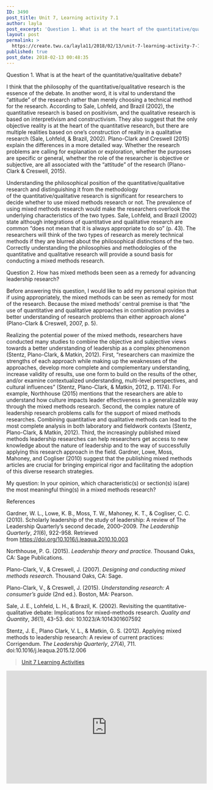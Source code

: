 ```yaml
---
ID: 3490
post_title: Unit 7, Learning activity 7.1
author: layla
post_excerpt: 'Question 1. What is at the heart of the quantitative/qualitative debate? I think that the philosophy of the quantitative/qualitative research is the essence of the debate. In another word, it is vital to understand the &ldquo;attitude&rdquo; of the research rather than merely choosing a technical method for the research. According to Sale, Lohfeld, and Brazil &hellip; <p><a href="https://create.twu.ca/layla11/2018/02/13/unit-7-learning-activity-7-1/">Continue reading<span> "Unit 7, Learning activity 7.1"</span></a></p>'
layout: post
permalink: >
  https://create.twu.ca/layla11/2018/02/13/unit-7-learning-activity-7-1/
published: true
post_date: 2018-02-13 00:48:35
---
```

Question 1. What is at the heart of the quantitative/qualitative debate?

I think that the philosophy of the quantitative/qualitative research is the essence of the debate. In another word, it is vital to understand the &#8220;attitude&#8221; of the research rather than merely choosing a technical method for the research. According to Sale, Lohfeld, and Brazil (2002), the quantitative research is based on positivism, and the qualitative research is based on interpretivism and constructivism. They also suggest that the only objective reality is at the heart of the quantitative research, but there are multiple realities based on one’s construction of reality in a qualitative research (Sale, Lohfeld, &amp; Brazil, 2002). Plano-Clark and Creswell (2015) explain the differences in a more detailed way. Whether the research problems are calling for explanation or exploration, whether the purposes are specific or general, whether the role of the researcher is objective or subjective, are all associated with the &#8220;attitude&#8221; of the research (Plano-Clark &amp; Creswell, 2015).

Understanding the philosophical position of the quantitative/qualitative research and distinguishing it from the methodology of the quantitative/qualitative research is significant for researchers to decide whether to use mixed methods research or not. The prevalence of using mixed methods research would make the researchers overlook the underlying characteristics of the two types. Sale, Lohfeld, and Brazil (2002) state although integrations of quantitative and qualitative research are common &#8220;does not mean that it is always appropriate to do so&#8221; (p. 43). The researchers will think of the two types of research as merely technical methods if they are blurred about the philosophical distinctions of the two. Correctly understanding the philosophies and methodologies of the quantitative and qualitative research will provide a sound basis for conducting a mixed methods research.

Question 2. How has mixed methods been seen as a remedy for advancing leadership research?

Before answering this question, I would like to add my personal opinion that if using appropriately, the mixed methods can be seen as remedy for most of the research. Because the mixed methods&#8217; central premise is that &#8220;the use of quantitative and qualitative approaches in combination provides a better understanding of research problems than either approach alone&#8221; (Plano-Clark &amp; Creswell, 2007, p. 5).

Realizing the potential power of the mixed methods, researchers have conducted many studies to combine the objective and subjective views towards a better understanding of leadership as a complex phenomenon (Stentz, Plano-Clark, &amp; Matkin, 2012). First, &#8220;researchers can maximize the strengths of each approach while making up the weaknesses of the approaches, develop more complete and complementary understanding, increase validity of results, use one form to build on the results of the other, and/or examine contextualized understanding, multi-level perspectives, and cultural influences&#8221; (Stentz, Plano-Clark, &amp; Matkin, 2012, p. 1174). For example, Northhouse (2015) mentions that the researchers are able to understand how culture impacts leader effectiveness in a generalizable way through the mixed methods research. Second, the complex nature of leadership research problems calls for the support of mixed methods researches. Combining quantitative and qualitative methods can lead to the most complete analysis in both laboratory and fieldwork contexts (Stentz, Plano-Clark, &amp; Matkin, 2012). Third, the increasingly published mixed methods leadership researches can help researchers get access to new knowledge about the nature of leadership and to the way of successfully applying this research approach in the field. Gardner, Lowe, Moss, Mahoney, and Cogliser (2010) suggest that the publishing mixed methods articles are crucial for bringing empirical rigor and facilitating the adoption of this diverse research strategies.

My question: In your opinion, which characteristic(s) or section(s) is(are) the most meaningful thing(s) in a mixed methods research?

References

Gardner, W. L., Lowe, K. B., Moss, T. W., Mahoney, K. T., &amp; Cogliser, C. C. (2010). Scholarly leadership of the study of leadership: A review of The Leadership Quarterly&#8217;s second decade, 2000–2009. <i>The Leadership Quarterly</i>, <i>21</i>(6), 922-958. Retrieved from https://doi.org/10.1016/j.leaqua.2010.10.003

Northhouse, P. G. (2015). <em>Leadership theory and practice. </em>Thousand Oaks, CA: Sage Publications.

Plano-Clark, V., &amp; Creswell, J. (2007). <em>Designing and conducting mixed methods research</em>. Thousand Oaks, CA: Sage.

Plano-Clark, V., &amp; Creswell, J. (2015). <em>Understanding research: A consumer’s guide</em> (2nd ed.). Boston, MA: Pearson.

<p class="p1">Sale, J. E., Lohfeld, L. H., &amp; Brazil, K. (2002). Revisiting the quantitative-qualitative debate: Implications for mixed-methods research. <i>Quality and Quantity</i>, <i>36</i>(1), 43-53. doi: 10.1023/A:1014301607592</p>

Stentz, J. E., Plano Clark, V. L., &amp; Matkin, G. S. (2012). Applying mixed methods to leadership research: A review of current practices: Corrigendum. <i>The Leadership Quarterly</i>, <i>27</i>(4), 711. doi:10.1016/j.leaqua.2015.12.006

<blockquote class="wp-embedded-content" data-secret="tsxfUieCqM"><a href="https://create.twu.ca/ldrs591-sp18/unit-7-learning-activities/">Unit 7 Learning Activities</a></p></blockquote>



<iframe class="wp-embedded-content" sandbox="allow-scripts" security="restricted" src="https://create.twu.ca/ldrs591-sp18/unit-7-learning-activities/embed/#?secret=tsxfUieCqM" data-secret="tsxfUieCqM" width="525" height="296" title="&#8220;Unit 7 Learning Activities&#8221; &#8212; Leadership 591: Scholarly Inquiry" frameborder="0" marginwidth="0" marginheight="0" scrolling="no"></iframe>